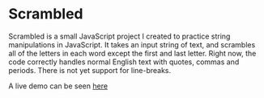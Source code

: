 Scrambled
=========
Scrambled is a small JavaScript project I created to practice string manipulations in JavaScript. It takes an input string of text, and scrambles all of the letters in each word except the first and last letter. Right now, the code correctly handles normal English text with quotes, commas and periods. There is not yet support for line-breaks.

A live demo can be seen [here](http://www.ocf.berkeley.edu/~amytsai/scrambled/)
